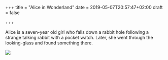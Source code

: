 +++
title = "Alice in Wonderland"
date = 2019-05-07T20:57:47+02:00
draft = false

+++

Alice is a seven-year old girl who falls down a rabbit hole following a strange talking rabbit with a pocket watch. Later, she went through the looking-glass and found something there.

![](/hugo-allover-theme/images/1890/01/cover.jpg)

